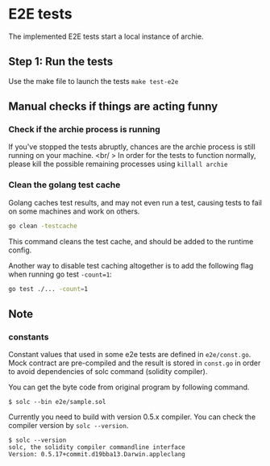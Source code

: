 # E2E tests

The implemented E2E tests start a local instance of archie.

## Step 1: Run the tests

Use the make file to launch the tests `make test-e2e`

## Manual checks if things are acting funny

### Check if the archie process is running

If you've stopped the tests abruptly, chances are the archie process is still running on your machine. <br/ >
In order for the tests to function normally, please kill the possible remaining processes using `killall archie`

### Clean the golang test cache

Golang caches test results, and may not even run a test, causing tests to fail on some machines and work on others.
````bash
go clean -testcache
````

This command cleans the test cache, and should be added to the runtime config.

Another way to disable test caching altogether is to add the following flag when running go test `-count=1`:
````bash
go test ./... -count=1
````

## Note

### constants

Constant values that used in some e2e tests are defined in `e2e/const.go`.
Mock contract are pre-compiled and the result is stored in `const.go` in order to avoid dependencies of solc command (solidity compiler).

You can get the byte code from original program by following command.

```shell
$ solc --bin e2e/sample.sol
```

Currently you need to build with version 0.5.x compiler. You can check the compiler version by `solc --version`.

```shell
$ solc --version
solc, the solidity compiler commandline interface
Version: 0.5.17+commit.d19bba13.Darwin.appleclang
```

